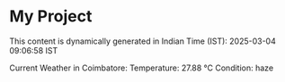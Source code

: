 # My Project

This content is dynamically generated in Indian Time (IST): 2025-03-04 09:06:58 IST


Current Weather in Coimbatore:
Temperature: 27.88 °C
Condition: haze
